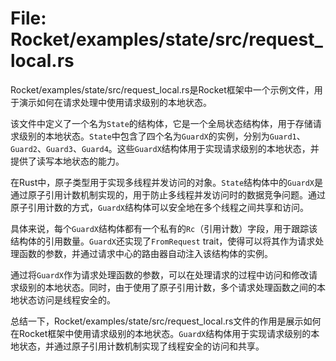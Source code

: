 # File: Rocket/examples/state/src/request_local.rs

Rocket/examples/state/src/request_local.rs是Rocket框架中一个示例文件，用于演示如何在请求处理中使用请求级别的本地状态。

该文件中定义了一个名为`State`的结构体，它是一个全局状态结构体，用于存储请求级别的本地状态。`State`中包含了四个名为`GuardX`的实例，分别为`Guard1`、`Guard2`、`Guard3`、`Guard4`。这些`GuardX`结构体用于实现请求级别的本地状态，并提供了读写本地状态的能力。

在Rust中，原子类型用于实现多线程并发访问的对象。`State`结构体中的`GuardX`是通过原子引用计数机制实现的，用于防止多线程并发访问时的数据竞争问题。通过原子引用计数的方式，`GuardX`结构体可以安全地在多个线程之间共享和访问。

具体来说，每个`GuardX`结构体都有一个私有的`Rc`（引用计数）字段，用于跟踪该结构体的引用数量。`GuardX`还实现了`FromRequest` trait，使得可以将其作为请求处理函数的参数，并通过请求中心的路由器自动注入该结构体的实例。

通过将`GuardX`作为请求处理函数的参数，可以在处理请求的过程中访问和修改请求级别的本地状态。同时，由于使用了原子引用计数，多个请求处理函数之间的本地状态访问是线程安全的。

总结一下，Rocket/examples/state/src/request_local.rs文件的作用是展示如何在Rocket框架中使用请求级别的本地状态。`GuardX`结构体用于实现请求级别的本地状态，并通过原子引用计数机制实现了线程安全的访问和共享。

